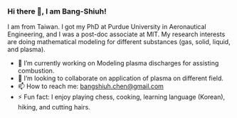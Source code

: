 ### Hi there 👋, I am Bang-Shiuh!


I am from Taiwan. I got my PhD at Purdue University in Aeronautical Engineering, and I was a post-doc associate at MIT. My research interests are doing mathematical modeling for different substances (gas, solid, liquid, and plasma).

- 🔭 I’m currently working on Modeling plasma discharges for assisting combustion. 
- 👯 I’m looking to collaborate on application of plasma on different field.
- 📫 How to reach me: bangshiuh.chen@gmail.com
- ⚡ Fun fact: I enjoy playing chess, cooking, learning language (Korean), hiking, and cutting hairs.
